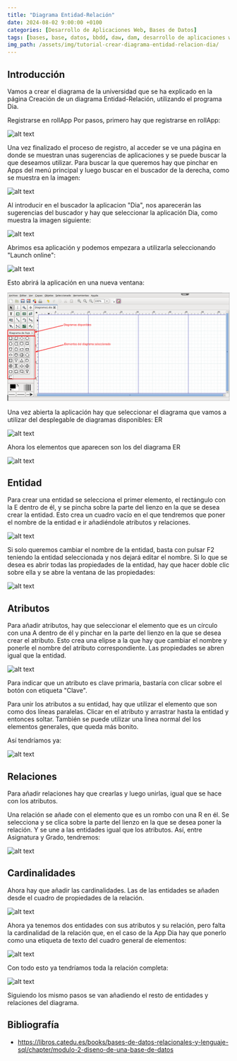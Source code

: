 ```yaml
---
title: "Diagrama Entidad-Relación"
date: 2024-08-02 9:00:00 +0100
categories: [Desarrollo de Aplicaciones Web, Bases de Datos]
tags: [bases, base, datos, bbdd, daw, dam, desarrollo de aplicaciones web, desarrollo de aplicaciones multiplataforma, bases de datos, fp, ciclo superior, modulo, profesional, tutorial]
img_path: /assets/img/tutorial-crear-diagrama-entidad-relacion-dia/
---
```


## Introducción

Vamos a crear el diagrama de la universidad que se ha explicado en la página Creación de un diagrama Entidad-Relación, utilizando el programa Dia.

Registrarse en rollApp
Por pasos, primero hay que registrarse en rollApp:

![alt text](rolapp-signup.png)

Una vez finalizado el proceso de registro, al acceder se ve una página en donde se muestran unas sugerencias de aplicaciones y se puede buscar la que deseamos utilizar. Para buscar la que queremos hay que pinchar en Apps del menú principal y luego buscar en el buscador de la derecha, como se muestra en la imagen:

![alt text](rollapp-apps.png)

Al introducir en el buscador la aplicacion "Dia", nos aparecerán las sugerencias del buscador y hay que seleccionar la aplicación Dia, como muestra la imagen siguiente:

![alt text](rollapp-select-dia.png)

Abrimos esa aplicación y podemos empezara a utilizarla seleccionando "Launch online":

![alt text](rollapp-dia-launchonline.png)

Esto abrirá la aplicación en una nueva ventana:

![alt text](5LAdia.png)

Una vez abierta la aplicación hay que seleccionar el diagrama que vamos a utilizar del desplegable de diagramas disponibles: ER

![alt text](dia-er.png)

Ahora los elementos que aparecen son los del diagrama ER

![alt text](dia-er-elementos.png)

## Entidad

Para crear una entidad se selecciona el primer elemento, el rectángulo con la E dentro de él, y se pincha sobre la parte del lienzo en la que se desea crear la entidad. Esto crea un cuadro vacío en el que tendremos que poner el nombre de la entidad e ir añadiéndole atributos y relaciones.

![alt text](dia-entidad.png)

Si solo queremos cambiar el nombre de la entidad, basta con pulsar F2 teniendo la entidad seleccionada y nos dejará editar el nombre. Si lo que se desea es abrir todas las propiedades de la entidad, hay que hacer doble clic sobre ella y se abre la ventana de las propiedades:

![alt text](dia-propiedades-entidad.png)

## Atributos

Para añadir atributos, hay que seleccionar el elemento que es un círculo con una A dentro de él y pinchar en la parte del lienzo en la que se desea crear el atributo. Esto crea una elipse a la que hay que cambiar el nombre y ponerle el nombre del atributo correspondiente. Las propiedades se abren igual que la entidad.

![alt text](dia-propiedades-atributo-1.png)

Para indicar que un atributo es clave primaria, bastaría con clicar sobre el botón con etiqueta "Clave".

Para unir los atributos a su entidad, hay que utilizar el elemento que son como dos líneas paralelas. Clicar en el atributo y arrastrar hasta la entidad y entonces soltar. También se puede utilizar una linea normal del los elementos generales, que queda más bonito.

Así tendríamos ya:

![alt text](dia-er-entidad-atributos.png)

## Relaciones

Para añadir relaciones hay que crearlas y luego unirlas, igual que se hace con los atributos.

Una relación se añade con el elemento que es un rombo con una R en él. Se selecciona y se clica sobre la parte del lienzo en la que se desea poner la relación. Y se une a las entidades igual que los atributos. Así, entre Asignatura y Grado, tendremos:

![alt text](dia-relacioin-completa.png)

## Cardinalidades

Ahora hay que añadir las cardinalidades. Las de las entidades se añaden desde el cuadro de propiedades de la relación.

![alt text](dia-propiedades-relacioni.png)

Ahora ya tenemos dos entidades con sus atributos y su relación, pero falta la cardinalidad de la relación que, en el caso de la App Dia hay que ponerlo como una etiqueta de texto del cuadro general de elementos:

![alt text](dia-etiqueta-texto.png)

Con todo esto ya tendríamos toda la relación completa:

![alt text](dia-relacioin-completa-1.png)

Siguiendo los mismo pasos se van añadiendo el resto de entidades y relaciones del diagrama.

## Bibliografía

- <https://libros.catedu.es/books/bases-de-datos-relacionales-y-lenguaje-sql/chapter/modulo-2-diseno-de-una-base-de-datos>